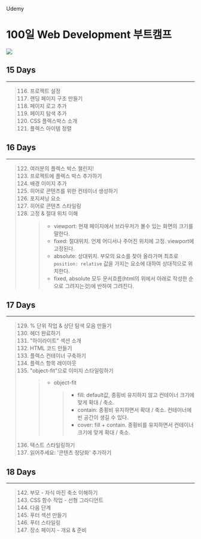 Udemy

# 100일 Web Development 부트캠프

[<img src="https://img.shields.io/badge/github-%23121011.svg?style=for-the-badge&logo=github&logoColor=white" />](https://github.com/academind/100-days-of-web-development/)

## 15 Days

<hr />

> 116. 프로젝트 설정
> 117. 랜딩 페이지 구조 만들기
> 118. 페이지 로고 추가
> 119. 페이지 탐색 추가
> 120. CSS 플렉스박스 소개
> 121. 플렉스 아이템 정렬

## 16 Days

<hr />

> 122. 여러분의 플렉스 박스 챌린지!
> 123. 프로젝트에 플렉스 박스 추가하기
> 124. 배경 이미지 추가
> 125. 히어로 콘텐츠를 위한 컨테이너 생성하기
> 126. 포지셔닝 요소
> 127. 히어로 콘텐츠 스타일링
> 128. 고정 & 절대 위치 이해
>      > - viewport: 현재 페이지에서 브라우저가 볼수 있는 화면의 크기를 말한다.
>      > - fixed: 절대위치. 언제 어디서나 주어진 위치에 고정. viewport에 고정된다.
>      > - absolute: 상대위치. 부모의 요소를 찾아 올라가며 최초로 `position: relative` 값을 가지는 요소에 대하여 상대적으로 위치한다.
>      > - fixed, absolute 모두 문서흐름(html의 위에서 아래로 작성한 순으로 그려지는것)에 반하여 그려진다.

## 17 Days

<hr />

> 129. % 단위 작업 & 상단 탐색 모음 만들기
> 130. 헤더 완료하기
> 131. "하이라이트" 섹션 소개
> 132. HTML 코드 만들기
> 133. 플렉스 컨테이너 구축하기
> 134. 플렉스 항목 레이아웃
> 135. "object-fit"으로 이미지 스타일링하기
>      > - object-fit
>      >   > - fill: default값, 종횡비 유지하지 않고 컨테이너 크기에 맞게 확대 / 축소.
>      >   > - contain: 종횡비 유지하면서 확대 / 축소. 컨테이너에 빈 공간이 생길 수 있다.
>      >   > - cover: fill + contain. 종횡비를 유지하면서 컨테이너 크기에 맞게 확대 / 축소.
> 136. 텍스트 스타일링하기
> 137. 읽어주세요: '콘텐츠 정당화' 추가하기

## 18 Days

<hr />

> 142. 부모 - 자식 마진 축소 이해하기
> 143. CSS 함수 작업 - 선형 그라디언트
> 144. 다음 단계
> 145. 푸터 섹션 만들기
> 146. 푸터 스타일링
> 147. 장소 페이지 - 개요 & 준비
